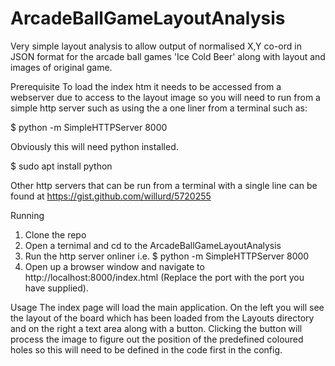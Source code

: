 # ArcadeBallGameLayoutAnalysis

Very simple layout analysis to allow output of normalised X,Y co-ord in JSON format for the arcade ball games 'Ice Cold Beer' along with layout and images of original game.

Prerequisite
To load the index htm it needs to be accessed from a webserver due to access to the layout image so you will need to run from a simple http server such as using the a one liner from a terminal such as:

$ python -m SimpleHTTPServer 8000

Obviously this will need python installed.

$ sudo apt install python

Other http servers that can be run from a terminal with a single line can be found at https://gist.github.com/willurd/5720255

Running
1. Clone the repo
2. Open a ternimal and cd to the ArcadeBallGameLayoutAnalysis
3. Run the http server onliner i.e.
$ python -m SimpleHTTPServer 8000
4. Open up a browser window and navigate to http://localhost:8000/index.html
(Replace the port with the port you have supplied).

Usage
The index page will load the main application.  On the left you will see the layout of the board which has been loaded from the Layouts directory and on the right a text area along with a button.  Clicking the button will process the image to figure out the position of the predefined coloured holes so this will need to be defined in the code first in the config.
